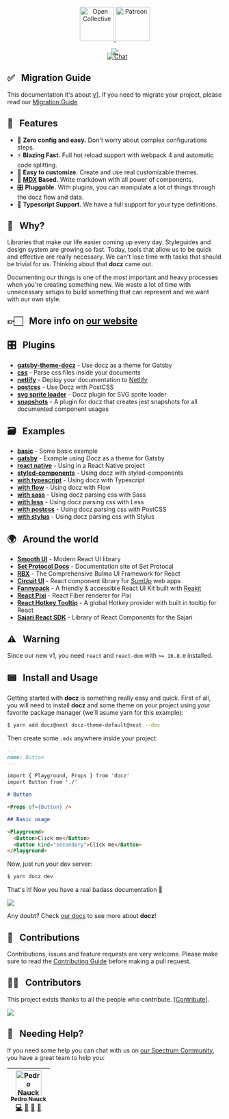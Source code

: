 <p align="center">
  <a href="https://opencollective.com/docz" target="_blank">
    <img src="https://cdn-std.dprcdn.net/files/acc_649651/Q5nVhT" height="80" alt="Open Collective">
  </a>
  <a href="https://www.patreon.com/pedronauck" target="_blank">
    <img src="https://cdn-std.dprcdn.net/files/acc_649651/plrSCT" height="80" alt="Patreon">
  </a>
</p>

<p align="center" style="margin-bottom: -20px">
  <img src="https://cdn-std.dprcdn.net/files/acc_649651/BSPk3z">
</p>

<p align="center">
  <img src="https://badgen.net/npm/v/docz" alt="">
  <img src="https://badgen.net/badge/license/MIT/blue" alt="">
  <img src="https://badgen.net/npm/dt/docz" alt="">
  <a href="http://feedback.docz.site/roadmap">
    <img src="https://img.shields.io/badge/check-our%20roadmap-5362F5.svg" alt="Chat">
  </a>
</p>

## ✅️ &nbsp; Migration Guide

This documentation it's about [v1](https://github.com/pedronauck/docz/pull/656). If you need to migrate your project, please read our [Migration Guide](/MIGRATION_GUIDE.md)

## 🎩 &nbsp; Features

- 🧘 **Zero config and easy.** Don't worry about complex configurations steps.
- ⚡️ **Blazing Fast.** Full hot reload support with webpack 4 and automatic code splitting.
- 💅 **Easy to customize.** Create and use real customizable themes.
- 📝 **[MDX](https://github.com/mdx-js/mdx) Based.** Write markdown with all power of components.
- 🎛 **Pluggable.** With plugins, you can manipulate a lot of things through the docz flow and data.
- 🔐 **Typescript Support.** We have a full support for your type definitions.

## 🤔 &nbsp; Why?

Libraries that make our life easier coming up every day. Styleguides and design system are growing so fast. Today, tools that allow us to be quick and effective are really necessary. We can't lose time with tasks that should be trivial for us. Thinking about that **docz** came out.

Documenting our things is one of the most important and heavy processes when you're creating something new. We waste a lot of time with unnecessary setups to build something that can represent and we want with our own style.

## 👉🏻 &nbsp; More info on [our website](https://docz.site)

## 🎛 &nbsp; Plugins

- **[gatsby-theme-docz](https://github.com/pedronauck/docz/tree/master/core/gatsby-theme-docz)** - Use docz as a theme for Gatsby
- **[css](https://github.com/pedronauck/docz-plugin-css)** - Parse css files inside your documents
- **[netlify](https://github.com/nicholasess/docz-plugin-netlify)** - Deploy your documentation to [Netlify](http://netlify.com/)
- **[postcss](https://github.com/andreasonny83/docz-plugin-postcss)** - Use Docz with PostCSS
- **[svg sprite loader](https://github.com/trustedhousesitters/docz-plugin-svg-sprite-loader)** - Docz plugin for SVG sprite loader
- **[snapshots](https://github.com/JosephConradBlack/docz-plugin-snapshots)** - A plugin for docz that creates jest snapshots for all documented component usages

## 🗃 &nbsp; Examples

- **[basic](https://github.com/pedronauck/docz/tree/master/examples/basic)** - Some basic example
- **[gatsby](https://github.com/pedronauck/docz/tree/master/examples/gatsby)** - Example using Docz as a theme for Gatsby
- **[react native](https://github.com/pedronauck/docz/tree/master/examples/react-native)** - Using in a React Native project
- **[styled-components](https://github.com/pedronauck/docz/tree/master/examples/styled-components)** - Using docz with styled-components
- **[with typescript](https://github.com/pedronauck/docz/tree/master/examples/typescript)** - Using docz with Typescript
- **[with flow](https://github.com/pedronauck/docz/tree/master/examples/flow)** - Using docz with Flow
- **[with sass](https://github.com/pedronauck/docz-plugin-css/tree/master/examples/css-sass)** - Using docz parsing css with Sass
- **[with less](https://github.com/pedronauck/docz-plugin-css/tree/master/examples/css-less)** - Using docz parsing css with Less
- **[with postcss](https://github.com/pedronauck/docz-plugin-css/tree/master/examples/css-postcss)** - Using docz parsing css with PostCSS
- **[with stylus](https://github.com/pedronauck/docz-plugin-css/tree/master/examples/css-stylus)** - Using docz parsing css with Stylus

## 🌍 &nbsp; Around the world

- **[Smooth UI](https://smooth-ui.smooth-code.com/)** - Modern React UI library
- **[Set Protocol Docs](https://docs.setprotocol.com/)** - Documentation site of Set Protocal
- **[RBX](https://dfee.github.io/rbx)** - The Comprehensive Bulma UI Framework for React
- **[Circuit UI](https://circuit.sumup.com/#/)** - React component library for [SumUp](https://sumup.com) web apps
- **[Fannypack](https://fannypack.style)** - A friendly & accessible React UI Kit built with [Reakit](https://reakit.io/)
- **[React Pixi](https://reactpixi.org/#/)** - React Fiber renderer for Pixi
- **[React Hotkey Tooltip](https://react-hotkey-tooltip.netlify.com/#/)** - A global Hotkey provider with built in tooltip for React
- **[Sajari React SDK](https://sajari-sdk-react.netlify.com/)** - Library of React Components for the Sajari

## ⚠️ &nbsp; Warning

Since our new v1, you need `react` and `react-dom` with `>= 16.8.0` installed.

## 📟 &nbsp; Install and Usage

Getting started with **docz** is something really easy and quick.
First of all, you will need to install **docz** and some theme on your project using your favorite package manager (we'll asume yarn for this example):

```bash
$ yarn add docz@next docz-theme-default@next --dev
```

Then create some `.mdx` anywhere inside your project:

```markdown
---
name: Button
---

import { Playground, Props } from 'docz'
import Button from './'

# Button

<Props of={Button} />

## Basic usage

<Playground>
  <Button>Click me</Button>
  <Button kind="secondary">Click me</Button>
</Playground>
```

Now, just run your dev server:

```bash
$ yarn docz dev
```

That's it! Now you have a real badass documentation 👊

![](https://cdn-std.dprcdn.net/files/acc_649651/7RRXv)

Any doubt? Check [our docs](http://docz.site) to see more about **docz**!

## 🤝 &nbsp; Contributions

Contributions, issues and feature requests are very welcome.
Please make sure to read the [Contributing Guide](/CONTRIBUTING.md) before making a pull request.

## 💪🏻 &nbsp; Contributors

This project exists thanks to all the people who contribute. [[Contribute](CONTRIBUTING.md)].

<a href="https://github.com/pedronauck/docz/graphs/contributors"><img src="https://opencollective.com/docz/contributors.svg?width=890&button=false" /></a>

## 💭 &nbsp; Needing Help?

If you need some help you can chat with us on [our Spectrum Community](https://spectrum.chat/docz), you have a great team to help you:

<!-- ALL-CONTRIBUTORS-LIST:START - Do not remove or modify this section -->
<!-- prettier-ignore -->
| [<img src="https://avatars3.githubusercontent.com/u/2029172?v=4" width="60px;" alt="Pedro Nauck"/><br /><sub><b>Pedro Nauck</b></sub>](https://github.com/pedronauck)<br />[💻](https://github.com/pedronauck/docz/commits?author=pedronauck "Code") [📖](https://github.com/pedronauck/docz/commits?author=pedronauck "Documentation") [🐛](https://github.com/pedronauck/docz/issues?q=author%3Apedronauck "Bug reports") [👀](#review-pedronauck "Reviewed Pull Requests") |
| :---: |

<!-- ALL-CONTRIBUTORS-LIST:END -->
